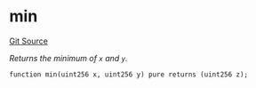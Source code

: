 # min
[Git Source](https://github.com/z0r0z/VZ/blob/5de7aedefa6cbedd22db6447d26ada8fcbe1d187/src/utils/Math.sol)

*Returns the minimum of `x` and `y`.*


```solidity
function min(uint256 x, uint256 y) pure returns (uint256 z);
```

